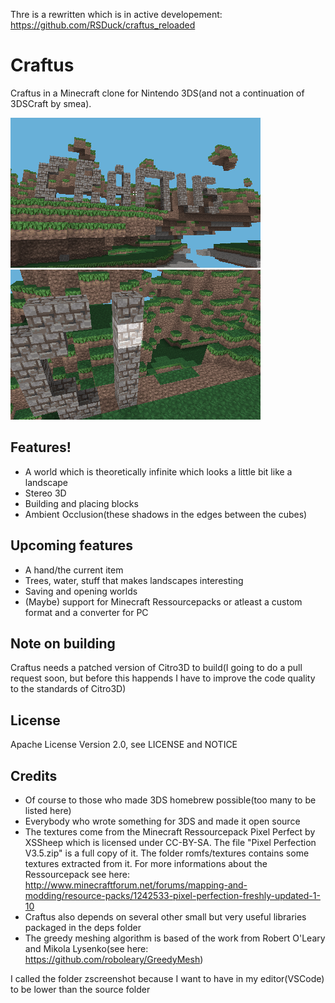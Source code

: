 Thre is a rewritten which is in active developement: https://github.com/RSDuck/craftus_reloaded

# Craftus
Craftus in a Minecraft clone for Nintendo 3DS(and not a continuation of 3DSCraft by smea). 

![Some screenshot](https://raw.githubusercontent.com/RSDuck/Craftus3DS/master/zscreenshots/scr_44_TOP_RIGHT.png)
![Another screenshot](https://raw.githubusercontent.com/RSDuck/Craftus3DS/master/zscreenshots/scr_47_TOP_LEFT.png)

## Features!
* A world which is theoretically infinite which looks a little bit like a landscape
* Stereo 3D
* Building and placing blocks
* Ambient Occlusion(these shadows in the edges between the cubes)

## Upcoming features
* A hand/the current item
* Trees, water, stuff that makes landscapes interesting
* Saving and opening worlds
* (Maybe) support for Minecraft Ressourcepacks or atleast a custom format and a converter for PC

## Note on building
Craftus needs a patched version of Citro3D to build(I going to do a pull request soon, but before this happends I have to improve the code quality to the standards of Citro3D)

## License
Apache License Version 2.0, see LICENSE and NOTICE

## Credits
* Of course to those who made 3DS homebrew possible(too many to be listed here)
* Everybody who wrote something for 3DS and made it open source
* The textures come from the Minecraft Ressourcepack Pixel Perfect by XSSheep which is licensed under CC-BY-SA. The file "Pixel Perfection V3.5.zip" is a full copy of it. The folder romfs/textures contains some textures extracted from it. For more informations about the Ressourcepack see here: http://www.minecraftforum.net/forums/mapping-and-modding/resource-packs/1242533-pixel-perfection-freshly-updated-1-10
* Craftus also depends on several other small but very useful libraries packaged in the deps folder
* The greedy meshing algorithm is based of the work from Robert O'Leary and Mikola Lysenko(see here: https://github.com/roboleary/GreedyMesh)

I called the folder zscreenshot because I want to have in my editor(VSCode) to be lower than the source folder
